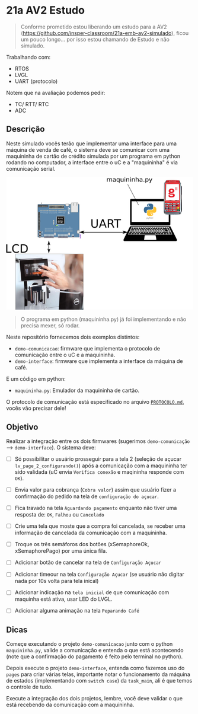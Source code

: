 # 21a AV2 Estudo

> Conforme prometido estou liberando um estudo para a AV2 (https://github.com/insper-classroom/21a-emb-av2-simulado), ficou um pouco longo... por isso estou chamando de Estudo e não simulado.

Trabalhando com:

- RTOS
- LVGL
- UART (protocolo)

Notem que na avaliação podemos pedir:

- TC/ RTT/ RTC
- ADC

## Descrição

Neste simulado vocês terão que implementar uma interface para uma máquina de venda de café, o sistema deve se comunicar com uma maquininha de cartão de crédito simulada por um programa em python rodando no computador, a interface entre o uC e a "maquininha" é via comunicação serial. 

![](diagrama.svg.png)

> O programa em python (maquininha.py) já foi implementando e não precisa mexer, só rodar.

Neste repositório fornecemos dois exemplos distintos:

- `demo-comunicacao`: firmware que implementa o protocolo de comunicação entre o uC e a maquininha.
- `demo-interface`: firmware que implementa a interface da máquina de café.

E um código em python:

- `maquininha.py`: Emulador da maquininha de cartão.

O protocolo de comunicação está especificado no arquivo [`PROTOCOLO.md`](PROTOCOLO.md), vocês vão precisar dele!

## Objetivo

Realizar a integração entre os dois firmwares (sugerimos `demo-comunicação` --> `demo-interface`). O sistema deve:

- [ ] Só possibilitar o usuário prosseguir para a tela 2 (seleção de açucar `lv_page_2_configurando()`) após a comunicação com a maquininha ter sido validada (uC envia `Verifica conexão` e maqininha responde com `OK`).

- [ ] Envia valor para cobrança (`Cobra valor`) assim que usuário fizer a confirmação do pedido na tela de `configuração do açucar`.

- [ ] Fica travado na tela `Aguardando pagamento` enquanto não tiver uma resposta de: `OK`, `Falhou` ou `Cancelado`

- [ ] Crie uma tela que moste que a compra foi cancelada, se receber uma informação de cancelada da comunicação com a maquininha.

- [ ] Troque os três semáforos dos botões (xSemaphoreOk, xSemaphorePago) por uma única fila.

- [ ] Adicionar botão de cancelar na tela de `Configuração Açucar`

- [ ] Adicionar timeour na tela `Configuração Açucar` (se usuário não digitar nada por 10s volta para tela inical)

- [ ] Adicionar indicação na `tela inicial` de que comunicação com maquinha está ativa, usar LED do LVGL.

- [ ] Adicionar alguma animação na tela `Peparando Café`

## Dicas

Começe executando o projeto `demo-comunicacao` junto com o python `maquininha.py`, valide a comunicação e entenda o que está acontecendo (note que a confirmação do pagamento é feito pelo terminal no python).

Depois execute o projeto `demo-interface`, entenda como fazemos uso do `pages` para criar várias telas, importante notar o funcionamento da máquina de estados (implementando com `switch case`) da `task_main`, ali é que temos o controle de tudo.

Execute a integração dos dois projetos, lembre, você deve validar o que está recebendo da comunicação com a maquininha.
